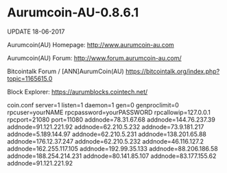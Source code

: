 # Aurumcoin-AU-0.8.6.1
UPDATE 18-06-2017


Aurumcoin(AU) Homepage:
http://www.aurumcoin-au.com

Aurumcoin(AU) Forum:
http://www.forum.aurumcoin-au.com/

Bitcointalk Forum / [ANN]AurumCoin(AU)
https://bitcointalk.org/index.php?topic=1165615.0

Block Explorer:
https://aurumblocks.cointech.net/

coin.conf
server=1
listen=1
daemon=1
gen=0
genproclimit=0
rpcuser=yourNAME
rpcpassword=yourPASSWORD
rpcallowip=127.0.0.1
rpcport=21080
port=11080
addnode=78.31.67.68
addnode=144.76.237.39
addnode=91.121.221.92
addnode=62.210.5.232
addnode=73.9.181.217
addnode=5.189.144.97
addnode=62.210.5.231
addnode=138.201.65.88
addnode=176.12.37.247
addnode=62.210.5.232
addnode=46.116.127.2
addnode=162.255.117.105
addnode=192.99.35.133
addnode=88.206.186.58
addnode=188.254.214.231
addnode=80.141.85.107
addnode=83.177.155.62
addnode=91.121.221.92
